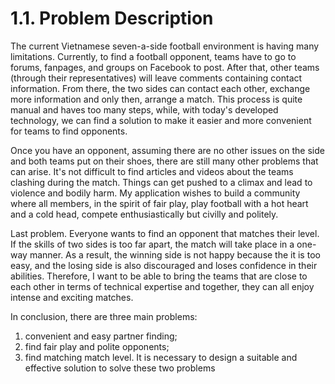 # 1.1. Problem Description

The current Vietnamese seven-a-side football environment is having many limitations. Currently, to find a football opponent, teams have to go to forums, fanpages, and groups on Facebook to post. After that, other teams (through their representatives) will leave comments containing contact information. From there, the two sides can contact each other, exchange more information and only then, arrange a match. This process is quite manual and haves too many steps, while, with today's developed technology, we can find a solution to make it easier and more convenient for teams to find opponents.

Once you have an opponent, assuming there are no other issues on the side and both teams put on their shoes, there are still many other problems that can arise. It's not difficult to find articles and videos about the teams clashing during the match. Things can get pushed to a climax and lead to violence and bodily harm. My application wishes to build a community where all members, in the spirit of fair play, play football with a hot heart and a cold head, compete enthusiastically but civilly and politely.

Last problem. Everyone wants to find an opponent that matches their level. If the skills of two sides is too far apart, the match will take place in a one-way manner. As a result, the winning side is not happy because the it is too easy, and the losing side is also discouraged and loses confidence in their abilities. Therefore, I want to be able to bring the teams that are close to each other in terms of technical expertise and together, they can all enjoy intense and exciting matches.

In conclusion, there are three main problems:
1. convenient and easy partner finding; 
2. find fair play and polite opponents; 
3. find matching match level. It is necessary to design a suitable and effective solution to solve these two problems